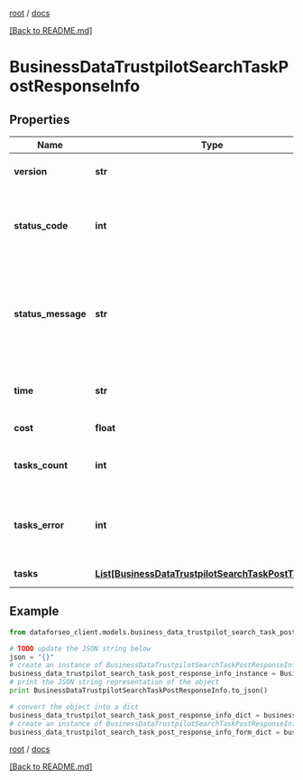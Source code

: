 [root](./../ "root") / [docs](./ "docs")

[[Back to README.md]](./../README.md "[Back to README.md]")

# BusinessDataTrustpilotSearchTaskPostResponseInfo

## Properties

Name | Type | Description | Notes
------------ | ------------- | ------------- | -------------
**version** | **str** | the current version of the API | [optional]
**status_code** | **int** | general status code you can find the full list of the response codes here | [optional]
**status_message** | **str** | general informational message you can find the full list of general informational messages here | [optional]
**time** | **str** | total execution time, seconds | [optional]
**cost** | **float** | total tasks cost, USD | [optional]
**tasks_count** | **int** | the number of tasks in the tasks array | [optional]
**tasks_error** | **int** | the number of tasks in the tasks array returned with an error | [optional]
**tasks** | [**List[BusinessDataTrustpilotSearchTaskPostTaskInfo]**](BusinessDataTrustpilotSearchTaskPostTaskInfo.md) | array of tasks | [optional]

## Example

```python
from dataforseo_client.models.business_data_trustpilot_search_task_post_response_info import BusinessDataTrustpilotSearchTaskPostResponseInfo

# TODO update the JSON string below
json = "{}"
# create an instance of BusinessDataTrustpilotSearchTaskPostResponseInfo from a JSON string
business_data_trustpilot_search_task_post_response_info_instance = BusinessDataTrustpilotSearchTaskPostResponseInfo.from_json(json)
# print the JSON string representation of the object
print BusinessDataTrustpilotSearchTaskPostResponseInfo.to_json()

# convert the object into a dict
business_data_trustpilot_search_task_post_response_info_dict = business_data_trustpilot_search_task_post_response_info_instance.to_dict()
# create an instance of BusinessDataTrustpilotSearchTaskPostResponseInfo from a dict
business_data_trustpilot_search_task_post_response_info_form_dict = business_data_trustpilot_search_task_post_response_info.from_dict(business_data_trustpilot_search_task_post_response_info_dict)
```

  

[root](./../ "root") / [docs](./ "docs")

[[Back to README.md]](./../README.md "[Back to README.md]")